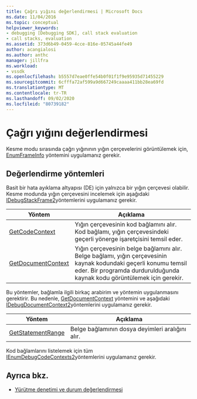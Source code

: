 ```yaml
---
title: Çağrı yığını değerlendirmesi | Microsoft Docs
ms.date: 11/04/2016
ms.topic: conceptual
helpviewer_keywords:
- debugging [Debugging SDK], call stack evaluation
- call stacks, evaluation
ms.assetid: 373d6b49-0459-4cce-816e-05745a44fe49
author: acangialosi
ms.author: anthc
manager: jillfra
ms.workload:
- vssdk
ms.openlocfilehash: b5557d7eae0ffe54b0f01f1f9e95935d71455229
ms.sourcegitcommit: 6cfffa72af599a9d667249caaaa411bb28ea69fd
ms.translationtype: MT
ms.contentlocale: tr-TR
ms.lasthandoff: 09/02/2020
ms.locfileid: "80739182"
---
```

# <a name="call-stack-evaluation"></a>Çağrı yığını değerlendirmesi
Kesme modu sırasında çağrı yığınının yığın çerçevelerini görüntülemek için, [EnumFrameInfo](../../extensibility/debugger/reference/idebugthread2-enumframeinfo.md) yöntemini uygulamanız gerekir.

## <a name="methods-for-evaluation"></a>Değerlendirme yöntemleri
 Basit bir hata ayıklama altyapısı (DE) için yalnızca bir yığın çerçevesi olabilir. Kesme modunda yığın çerçevesini incelemek için aşağıdaki [IDebugStackFrame2](../../extensibility/debugger/reference/idebugstackframe2.md)yöntemlerini uygulamanız gerekir.

|Yöntem|Açıklama|
|------------|-----------------|
|[GetCodeContext](../../extensibility/debugger/reference/idebugstackframe2-getcodecontext.md)|Yığın çerçevesinin kod bağlamını alır. Kod bağlamı, yığın çerçevesindeki geçerli yönerge işaretçisini temsil eder.|
|[GetDocumentContext](../../extensibility/debugger/reference/idebugstackframe2-getdocumentcontext.md)|Yığın çerçevesinin belge bağlamını alır. Belge bağlamı, yığın çerçevesinin kaynak kodundaki geçerli konumu temsil eder. Bir programda durdurulduğunda kaynak kodu görüntülemek için gerekir.|

 Bu yöntemler, bağlamla ilgili birkaç arabirim ve yöntemin uygulanmasını gerektirir. Bu nedenle, [GetDocumentContext](../../extensibility/debugger/reference/idebugcodecontext2-getdocumentcontext.md) yöntemini ve aşağıdaki [IDebugDocumentContext2](../../extensibility/debugger/reference/idebugdocumentcontext2.md)yöntemlerini uygulamanız gerekir.

|Yöntem|Açıklama|
|------------|-----------------|
|[GetStatementRange](../../extensibility/debugger/reference/idebugdocumentcontext2-getstatementrange.md)|Belge bağlamının dosya deyimleri aralığını alır.|

 Kod bağlamlarını listelemek için tüm [IEnumDebugCodeContexts2](../../extensibility/debugger/reference/ienumdebugcodecontexts2.md)yöntemlerini uygulamanız gerekir.

## <a name="see-also"></a>Ayrıca bkz.
- [Yürütme denetimi ve durum değerlendirmesi](../../extensibility/debugger/execution-control-and-state-evaluation.md)
